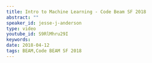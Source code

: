 ```yaml
---
title: Intro to Machine Learning - Code Beam SF 2018
abstract: ""
speaker_id: jesse-j-anderson
type: video
youtube_id: S9RlMhru29I
keywords: 
date: 2018-04-12
tags: BEAM,Code BEAM SF 2018
---
```


